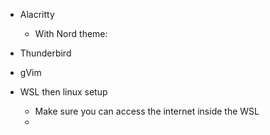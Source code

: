 - Alacritty
  - With Nord theme:  
- Thunderbird
- gVim

- WSL then linux setup
  - Make sure you can access the internet inside the WSL
  -  
